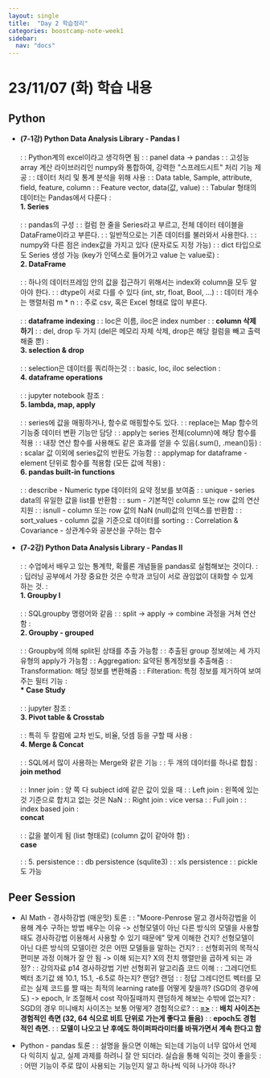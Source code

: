 ```yaml
---
layout: single
title:  "Day 2 학습정리"
categories: boostcamp-note-week1
sidebar:
  nav: "docs"
---
```


# 23/11/07 (화) 학습 내용

<h2>Python</h2>

- <b>(7-1강) Python Data Analysis Library - Pandas I</b><br><br>
: : Python계의 excel이라고 생각하면 됨
: : panel data -> pandas
: : 고성능 array 계산 라이브러리인 numpy와 통합하여, 강력한 "스프레드시트" 처리 기능 제공
: : 데이터 처리 및 통계 분석을 위해 사용
: : Data table, Sample, attribute, field, feature, column
: : Feature vector, data(값, value)
: : Tabular 형태의 데이터는 Pandas에서 다룬다
: <br><b>1. Series</b><br><br>
: : pandas의 구성
: : 컬럼 한 줄을 Series라고 부르고, 전체 데이터 테이블을 DataFrame이라고 부른다.
: : 일반적으로는 기존 데이터를 불러와서 사용한다.
: : numpy와 다른 점은 index값을 가지고 있다 (문자로도 지정 가능)
: : dict 타입으로도 Series 생성 가능 (key가 인덱스로 들어가고 value 는 value로)
: <br><b>2. DataFrame</b><br><br>
: : 하나의 데이터프레임 안의 값을 접근하기 위해서는 index와 column을 모두 알아야 한다.
: : dtype이 서로 다를 수 있다 (int, str, float, Bool, ...)
: : 데이터 개수는 행렬처럼 m * n
: : 주로 csv, 혹은 Excel 형태로 많이 부른다.
<br><br>
: : **dataframe indexing**
: : loc은 이름, iloc은 index number
: : **column 삭제하기**
: : del, drop 두 가지 (del은 메모리 자체 삭제, drop은 해당 컬럼을 빼고 출력해줄 뿐)
: <br><b>3. selection & drop</b><br><br>
: : selection은 데이터를 쿼리하는것
: : basic, loc, iloc selection
: <br><b>4. dataframe operations</b><br><br>
: : jupyter notebook 참조
: <br><b>5. lambda, map, apply</b><br><br>
: : series에 값을 매핑하거나, 함수로 매핑할수도 있다.
: : replace는 Map 함수의 기능중 데이터 변환 기능만 담당
: : apply는 series 전체(column)에 해당 함수를 적용
: : 내장 연산 함수를 사용해도 같은 효과를 얻을 수 있음(.sum(), .mean()등)
: : scalar 값 이외에 series값의 반환도 가능함
: : applymap for dataframe - element 단위로 함수를 적용함 (모든 값에 적용)
: <br><b>6. pandas built-in functions</b><br><br>
: : describe - Numeric type 데이터의 요약 정보를 보여줌
: : unique - series data의 유일한 값을 list를 반환함
: : sum - 기본적인 column 또는 row 값의 연산 지원
: : isnull - column 또는 row 값의 NaN (null)값의 인덱스를 반환함
: : sort_values - column 값을 기준으로 데이터를 sorting
: : Correlation & Covariance - 상관계수와 공분산을 구하는 함수


- <b>(7-2강) Python Data Analysis Library - Pandas II</b><br><br>
: : 수업에서 배우고 있는 통계학, 확률론 개념들을 pandas로 실험해보는 것이다.
: : 딥러닝 공부에서 가장 중요한 것은 수학과 코딩이 서로 끊임없이 대화할 수 있게 하는 것.
: <br><b>1. Groupby I</b><br><br>
: : SQLgroupby 명령어와 같음
: : split -> apply -> combine 과정을 거쳐 연산함
: <br><b>2. Groupby - grouped</b><br><br>
: : Groupby에 의해 split된 상태를 추출 가능함
: : 추출된 group 정보에는 세 가지 유형의 apply가 가능함
: : Aggregation: 요약된 통계정보를 추출해줌
: : Transformation: 해당 정보를 변환해줌
: : Filteration: 특정 정보를 제거하여 보여주는 필터 기능
: <br><b>* Case Study</b><br><br>
: : jupyter 참조
: <br><b>3. Pivot table & Crosstab</b><br><br>
: : 특히 두 칼럼에 교차 빈도, 비율, 덧셈 등을 구할 때 사용
: <br><b>4. Merge & Concat</b><br><br>
: : SQL에서 많이 사용하는 Merge와 같은 기능
: : 두 개의 데이터를 하나로 합침
: <br><b>join method</b><br><br>
: : Inner join : 양 쪽 다 subject id에 같은 값이 있을 때
: : Left join : 왼쪽에 있는 것 기준으로 합치고 없는 것은 NaN
: : Right join : vice versa
: : Full join
: : index based join
: <br><b>concat</b><br><br>
: : 값을 붙이게 됨 (list 형태로) (column 값이 같아야 함)
: <br><b>case</b><br><br>
: : 5. persistence
: : db persistence (squlite3)
: :  xls persistence
: : pickle 도 가능



<h2>Peer Session</h2>

- AI Math - 경사하강법 (매운맛) 토론
: :  "Moore-Penrose 말고 경사하강법을 이용해 계수 구하는 방법 배우는 이유 -> 선형모델이 아닌 다른 방식의 모델을 사용할 때도 경사하강법 이용해서 사용할 수 있기 때문에" 맞게 이해한 건지? 선형모델이 아닌 다른 방식의 모델이란 것은 어떤 모델들을 말하는 건지?
: : 선형회귀의 목적식 편미분  과정 이해가 잘 안 됨 -> 이해 되는지? X의 전치 행렬만을 곱하게 되는 과정?
: : 강의자료 p14 경사하강법 기반 선형회귀 알고리즘 코드 이해
: : 그레디언트 벡터 초기값 왜 10.1, 15.1, -6.5로 하는지? 랜덤? 랜덤
: : 정답 그레디언트 벡터를 모르는 실제 코드를 짤 때는 최적의 learning rate를 어떻게 찾을까? (SGD의 경우에도) -> epoch, lr 조절해서 cost 작아질때까지 랜덤하게 해보는 수밖에 없는지? 
: SGD의 경우 미니배치 사이즈는 보통 어떻게? 경험적으로?
: : **<u>=></u>**
: : **배치 사이즈는 경험적인 측면 (32, 64 식으로 비트 단위로 가는게 좋다고 들음)**
: : **epoch도 경험적인 측면.**
: : **모델이 나오고 난 후에도 하이퍼파라미터를 바꿔가면서 계속 한다고 함**

- Python - pandas 토론
: : 설명을 들으면 이해는 되는데 기능이 너무 많아서 언제 다 익히지 싶고, 실제 과제를 하려니 잘 안 되더라. 실습을 통해 익히는 것이 좋을듯
: : 어떤 기능이 주로 많이 사용되는 기능인지 알고 하나씩 익혀 나가야 하나?
